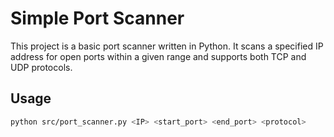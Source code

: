 # Simple Port Scanner

This project is a basic port scanner written in Python. It scans a specified IP address for open ports within a given range and supports both TCP and UDP protocols.

## Usage

```sh
python src/port_scanner.py <IP> <start_port> <end_port> <protocol>
